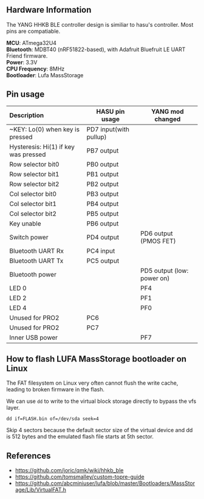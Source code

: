 ## Hardware Information

The YANG HHKB BLE controller design is similiar to hasu's
controller. Most pins are compatiable.

**MCU**: ATmega32U4  
**Bluetooth**:  MDBT40 (nRF51822-based), with Adafruit Bluefruit LE UART Friend firmware.  
**Power**: 3.3V  
**CPU Frequency**: 8MHz  
**Bootloader**: Lufa MassStorage  

## Pin usage

| Description                          | HASU pin usage         | YANG mod changed           |
|:------------------------------------ | ---------------------- | -------------------------- |
| ~KEY: Lo(0) when key is pressed      | PD7 input(with pullup) |                            |
| Hysteresis: Hi(1) if key was pressed | PB7 output             |                            |
| Row selector bit0                    | PB0 output             |                            |
| Row selector bit1                    | PB1 output             |                            |
| Row selector bit2                    | PB2 output             |                            |
| Col selector bit0                    | PB3 output             |                            |
| Col selector bit1                    | PB4 output             |                            |
| Col selector bit2                    | PB5 output             |                            |
| Key unable                           | PB6 output             |                            |
| Switch power                         | PD4 output             | PD6 output (PMOS FET)      |
| Bluetooth UART Rx                    | PC4 input              |                            |
| Bluetooth UART Tx                    | PC5 output             |                            |
| Bluetooth power                      |                        | PD5 output (low: power on) |
| LED 0                                |                        | PF4                        |
| LED 2                                |                        | PF1                        |
| LED 4                                |                        | PF0                        |
| Unused for PRO2                      | PC6                    |                            |
| Unused for PRO2                      | PC7                    |                            |
| Inner USB power                      |                        | PF7                        |

## How to flash LUFA MassStorage bootloader on Linux

The FAT filesystem on Linux very often cannot flush the write cache,
leading to broken firmware in the flash.

We can use `dd` to write to the virtual block storage directly to
bypass the vfs layer.

```
dd if=FLASH.bin of=/dev/sda seek=4
```

Skip 4 sectors because the default sector size of the virtual device
and dd is 512 bytes and the emulated flash file starts at 5th sector.

## References

* https://github.com/joric/qmk/wiki/hhkb_ble
* https://github.com/tomsmalley/custom-topre-guide
* https://github.com/abcminiuser/lufa/blob/master/Bootloaders/MassStorage/Lib/VirtualFAT.h
